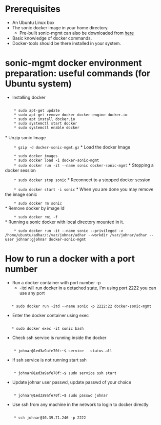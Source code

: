 # Prerequisites 
* An Ubuntu Linux box
* The sonic docker image in your home directory. 
  * Pre-built sonic-mgmt can also be downloaded from [here](https://sonic-jenkins.westus2.cloudapp.azure.com/job/bldenv/job/docker-sonic-mgmt/lastSuccessfulBuild/artifact/sonic-buildimage/target/docker-sonic-mgmt.gz)
* Basic knowledge of docker commands.
* Docker-tools should be there installed in your system.
# sonic-mgmt docker environment preparation: useful commands (for Ubuntu system)
* Installing docker<br>
<code>
    * sudo apt-get update
    * sudo apt-get remove docker docker-engine docker.io
    * sudo apt install docker.io
    * sudo systemctl start docker
    * sudo systemctl enable docker
</code><br>
* Unzip sonic Image<br>
<code>
    * gzip -d docker-sonic-mgmt.gz</code>
* Load the docker Image<br>
<code>
    * sudo docker images
    * sudo docker load -i docker-sonic-mgmt
    * sudo docker run -it --name sonic docker-sonic-mgmt</code>
* Stopping a docker session<br>
<code>
    * sudo docker stop sonic</code>
* Reconnect to a stopped docker session<br>
<code>
    * sudo docker start -i sonic</code>
* When you are done you may remove the image sonic<br>
<code>
    * sudo docker rm sonic</code><br>
* Remove docker by image Id<br>
<code>
    * sudo docker rmi -f <image-id></code><br>
* Running a sonic docker with local directory mounted in it.<br>
<code>
    * sudo docker run -it --name sonic --privileged -v /home/ubuntu/adhar/:/var/johnar/adhar --workdir /var/johnar/adhar --user johnar:gjohnar docker-sonic-mgmt</code><br>


# How to run a docker with a port number
* Run a docker container with port number -p
  * -itd will run docker in a detached state, I'm using port 2222 you can use any port
<code>
   * sudo docker run -itd --name sonic -p 2222:22 docker-sonic-mgmt</code>

* Enter the docker container using exec
<code>
   * sudo docker exec -it sonic bash</code>

* Check ssh service is running inside the docker<br>
<code>
    * johnar@1ed3a9afe70f:~$ service --status-all</code>

* If ssh service is not running start ssh<br>
<code>
    * johnar@1ed3a9afe70f:~$ sudo service ssh start</code>

* Update johnar user passwd, update passwd of your choice<br>
<code>
    * johnar@1ed3a9afe70f:~$ sudo passwd johnar</code>

* Use ssh from any machine in the network to login to docker directly<br>
<code>
    * ssh johnar@10.39.71.246 -p 2222<code>





